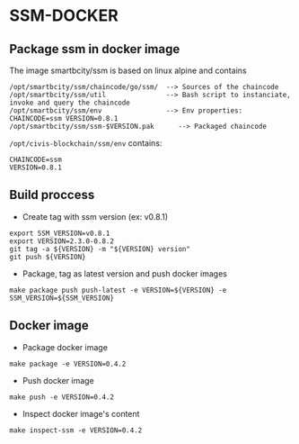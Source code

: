 # SSM-DOCKER

## Package ssm in docker image

The image smartbcity/ssm is based on linux alpine and contains
```
/opt/smartbcity/ssm/chaincode/go/ssm/  --> Sources of the chaincode
/opt/smartbcity/ssm/util               --> Bash script to instanciate, invoke and query the chaincode
/opt/smartbcity/ssm/env                --> Env properties: CHAINCODE=ssm VERSION=0.8.1
/opt/smartbcity/ssm/ssm-$VERSION.pak      --> Packaged chaincode
```

`/opt/civis-blockchain/ssm/env` contains:
```
CHAINCODE=ssm
VERSION=0.8.1
```

## Build proccess

* Create tag with ssm version (ex: v0.8.1)
```
export SSM_VERSION=v0.8.1
export VERSION=2.3.0-0.8.2
git tag -a ${VERSION} -m "${VERSION} version"
git push ${VERSION}
```

* Package, tag as latest version and push docker images
```
make package push push-latest -e VERSION=${VERSION} -e SSM_VERSION=${SSM_VERSION}
```

## Docker image
 * Package docker image

```
make package -e VERSION=0.4.2
```

 * Push docker image

```
make push -e VERSION=0.4.2
```

 * Inspect docker image's content

```
make inspect-ssm -e VERSION=0.4.2
```
